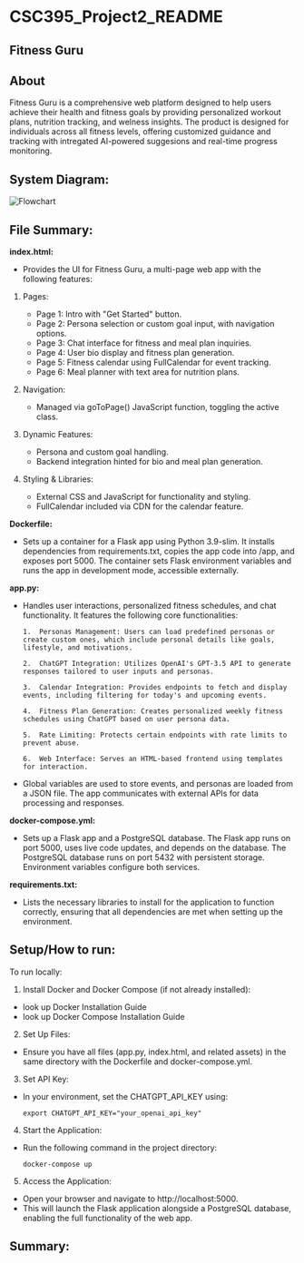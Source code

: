 # CSC395_Project2_README

## Fitness Guru

## About

Fitness Guru is a comprehensive web platform designed to help users achieve their health and fitness goals by providing personalized workout plans, nutrition tracking, and welness insights.
The product is designed for individuals across all fitness levels, offering customized guidance and tracking with intregated AI-powered suggesions and real-time progress monitoring.

## System Diagram:

![Flowchart](https://github.com/user-attachments/assets/4a78d0b5-6ce7-417f-aa19-1bdf990de4aa)


## File Summary:

**index.html:**
- Provides the UI for Fitness Guru, a multi-page web app with the following features:

1.  Pages:

      - Page 1: Intro with "Get Started" button.
      - Page 2: Persona selection or custom goal input, with navigation options.
      - Page 3: Chat interface for fitness and meal plan inquiries.
      - Page 4: User bio display and fitness plan generation.
      - Page 5: Fitness calendar using FullCalendar for event tracking.
      - Page 6: Meal planner with text area for nutrition plans.

2.  Navigation:

      - Managed via goToPage() JavaScript function, toggling the active class.

3.  Dynamic Features:

      - Persona and custom goal handling.
      - Backend integration hinted for bio and meal plan generation.

4.  Styling & Libraries:

      - External CSS and JavaScript for functionality and styling.
      - FullCalendar included via CDN for the calendar feature.

**Dockerfile:**

- Sets up a container for a Flask app using Python 3.9-slim. It installs dependencies from requirements.txt, copies the app code into /app, and exposes port 5000. The container sets Flask environment variables and runs the app in development mode, accessible externally.

**app.py:**
- Handles user interactions, personalized fitness schedules, and chat functionality. It features the following core functionalities:

      1.  Personas Management: Users can load predefined personas or create custom ones, which include personal details like goals, lifestyle, and motivations.

      2.  ChatGPT Integration: Utilizes OpenAI's GPT-3.5 API to generate responses tailored to user inputs and personas.

      3.  Calendar Integration: Provides endpoints to fetch and display events, including filtering for today's and upcoming events.

      4.  Fitness Plan Generation: Creates personalized weekly fitness schedules using ChatGPT based on user persona data.

      5.  Rate Limiting: Protects certain endpoints with rate limits to prevent abuse.

      6.  Web Interface: Serves an HTML-based frontend using templates for interaction.

- Global variables are used to store events, and personas are loaded from a JSON file. The app communicates with external APIs for data processing and responses.

**docker-compose.yml:**
- Sets up a Flask app and a PostgreSQL database. The Flask app runs on port 5000, uses live code updates, and depends on the database. The PostgreSQL database runs on port 5432 with persistent storage. Environment variables configure both services.

**requirements.txt:**
- Lists the necessary libraries to install for the application to function correctly, ensuring that all dependencies are met when setting up the environment.

## Setup/How to run:

To run locally:

1.  Install Docker and Docker Compose (if not already installed):

- look up Docker Installation Guide
- look up Docker Compose Installation Guide

2.  Set Up Files:

- Ensure you have all files (app.py, index.html, and related assets) in the same directory with the Dockerfile and docker-compose.yml.

3.  Set API Key:

- In your environment, set the CHATGPT_API_KEY using:

      export CHATGPT_API_KEY="your_openai_api_key"

4.  Start the Application:

- Run the following command in the project directory:

      docker-compose up
  
5.  Access the Application:

- Open your browser and navigate to http://localhost:5000.
- This will launch the Flask application alongside a PostgreSQL database, enabling the full functionality of the web app.

## Summary:




